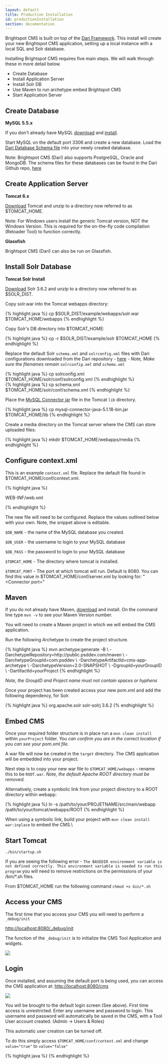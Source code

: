 ```yaml
---
layout: default
title: Production Installation
id: productionInstallation
section: documentation
---
```


<div markdown="1" class="span12">


Brightspot CMS is built on top of the [Dari Framework](http://dariframework.org). This install will create your new Brightspot CMS application, setting up a local instance with a local SQL and Solr database.

Installing Brightspot CMS requires five main steps. We will walk through these in more detail below.

- Create Database
- Install Application Server
- Install Solr DB
- Use Maven to run archetype embed Brightspot CMS
- Start Application Server


## Create Database

**MySQL 5.5.x**

If you don't already have MySQL [download](http://dev.mysql.com/downloads/mysql) and [install](http://dev.mysql.com/doc/refman/5.5/en/installing.html).

Start MySQL on the default port 3306 and create a new database. Load the [Dari Database Schema file](https://github.com/perfectsense/dari/tree/master/etc/mysql) into your newly created database.

Note: Brightspot CMS (Dari) also supports PostgreSQL, Oracle and MongoDB. The schema files for these databases can be found in the Dari Github repo, [here](https://github.com/perfectsense/dari/tree/master/etc)


## Create Application Server

**Tomcat 6.x**

[Download](http://tomcat.apache.org/download-60.cgi) Tomcat and unzip to a directory now referred to as $TOMCAT_HOME. 

Note: For Windows users install the generic Tomcat version, NOT the Windows Version. This is required for the on-the-fly code compilation (Reloader Tool) to function correctly.

**Glassfish**

Brightspot CMS (Dari) can also be run on Glassfish.

## Install Solr Database

**Tomcat Solr Install**

[Download](http://www.apache.org/dyn/closer.cgi/lucene/solr) Solr 3.6.2 and unzip to a directory now referred to as $SOLR_DIST.

Copy solr.war into the Tomcat webapps directory:

<div class="highlight">{% highlight java %}
cp $SOLR_DIST/example/webapps/solr.war $TOMCAT_HOME/webapps
{% endhighlight %}</div>

Copy Solr's DB directory into $TOMCAT_HOME:

<div class="highlight">{% highlight java %}
cp -r $SOLR_DIST/example/solr $TOMCAT_HOME
{% endhighlight %}</div>

Replace the default Solr `schema.xml` and `solrconfig.xml` files with Dari configurations downloaded from the Dari repository - [here](https://github.com/perfectsense/dari/tree/master/etc/solr) - *Note, Make sure the filenames remain `solrconfig.xml` and `schema.xml`*

<div class="highlight">{% highlight java %}
cp solrconfig.xml $TOMCAT_HOME/solr/conf/solrconfig.xml
{% endhighlight %}</div>

<div class="highlight">{% highlight java %}
cp schema.xml $TOMCAT_HOME/solr/conf/schema.xml
{% endhighlight %}</div>

Place the [MySQL Connector jar](http://dev.mysql.com/downloads/connector/j/) file in the Tomcat `lib` directory. 

<div class="highlight">{% highlight java %}
cp mysql-connector-java-5.1.18-bin.jar $TOMCAT_HOME/lib
{% endhighlight %}</div>

Create a media directory on the Tomcat server where the CMS can store uploaded files:

<div class="highlight">{% highlight java %}
mkdir $TOMCAT_HOME/webapps/media
{% endhighlight %}</div>

## Configure context.xml

This is an example `context.xml` file. Replace the default file found in $TOMCAT_HOME/conf/context.xml. 

<div id="input" contenteditable>
<div class="highlight">{% highlight java %}
<?xml version='1.0' encoding='utf-8'?>
<Context allowLinking="true" crossContext="true">

<WatchedResource>WEB-INF/web.xml</WatchedResource>

<!-- CMS Settings -->
<Environment name="cms/tool/isAutoCreateUser" override="true" type="java.lang.Boolean" value="true" />
<Environment name="cms/fe/isJspErrorEmbedded" type="java.lang.Boolean" value="true" override="false" />
	
<!-- Create Production Environment for CMS -->
<!-- <Environment name="PRODUCTION" override="false" type="java.lang.Boolean" value="true" /> -->

<!-- Add authentication for _debug tool -->
<!-- <Environment name="dari/debugRealm" type="java.lang.String" value="DIRECT HOST NAME" override="false" />
<Environment name="dari/debugUsername" type="java.lang.String" value="USERNAME" override="false" />
<Environment name="dari/debugPassword" type="java.lang.String" value="PASSWORD" override="false" /> -->

<Environment name="dari/defaultDatabase" type="java.lang.String" value="$DB_NAME" override="false" />
<Environment name="dari/database/$DB_NAME/class" override="false" type="java.lang.String" value="com.psddev.dari.db.AggregateDatabase" />
<Environment name="dari/database/$DB_NAME/defaultDelegate" override="false" type="java.lang.String" value="sql" />
<Environment name="dari/database/$DB_NAME/delegate/sql/class" override="false" type="java.lang.String" value="com.psddev.dari.db.SqlDatabase" />

<Resource name="dari/database/$DB_NAME/delegate/sql/dataSource" auth="Container" driverClassName="com.mysql.jdbc.Driver" logAbandoned="true" maxActive="100" maxIdle="30" maxWait="10000" type="javax.sql.DataSource" removeAbandoned="true" removeAbandonedTimeout="60" username="$DB_USER" password="$DB_PASS" url="jdbc:mysql://localhost:3306/$DB_NAME" testOnBorrow="true" validationQuery="SELECT 1"/>

<Environment name="solr/home" override="false" type="java.lang.String" value="$TOMCAT_HOME/solr" />
<Environment name="dari/database/$DB_NAME/delegate/solr/groups" override="false" type="java.lang.String" value="-* +cms.content.searchable" />
<Environment name="dari/database/$DB_NAME/delegate/solr/class" override="false" type="java.lang.String" value="com.psddev.dari.db.SolrDatabase" />
<Environment name="dari/database/$DB_NAME/delegate/solr/serverUrl" override="false" type="java.lang.String" value="http://localhost:$TOMCAT_PORT/solr" />

<Environment name="dari/defaultStorage" type="java.lang.String" value="local" override="false" />
<Environment name="dari/storage/local/class" override="false" type="java.lang.String" value="com.psddev.dari.util.LocalStorageItem" />
<Environment name="dari/storage/local/rootPath" override="false" type="java.lang.String" value="$TOMCAT_HOME/webapps/media" />
<Environment name="dari/storage/local/baseUrl" override="false" type="java.lang.String" value="http://localhost:$TOMCAT_PORT/media" />

<Environment name="cookieSecret" type="java.lang.String" value="Deem2oenoot1Ree5veinu8" override="true" />

</Context>
{% endhighlight %}</div></div>

The new file will need to be configured. Replace the values outlined below with your own. Note, the snippet above is editable.

`$DB_NAME` - the name of the MySQL database you created.

`$DB_USER` - the username to login to your MySQL database

`$DB_PASS` - the password to login to your MySQL database

`$TOMCAT_HOME` - The directory where tomcat is installed.

`$TOMCAT_PORT` - The port at which tomcat will run. Default is 8080. You can find this value in $TOMCAT_HOME/conf/server.xml by looking for: "&lt;Connector port="

    
## Maven

If you do not already have Maven, [download](http://maven.apache.org/download.html) and install. On the command line type `mvn -v` to see your Maven Version number.

You will need to create a Maven project in which we will embed the CMS application. 

Run the following Archetype to create the project structure.

<div class="highlight">{% highlight java %}
mvn archetype:generate -B \
   -DarchetypeRepository=http://public.psddev.com/maven \
   -DarchetypeGroupId=com.psddev \
   -DarchetypeArtifactId=cms-app-archetype \
   -DarchetypeVersion=2.0-SNAPSHOT \
   -DgroupId=yourGroupID \
   -DartifactId=yourProject
{% endhighlight %}</div> 
    	
*Note, the GroupID and Project name must not contain spaces or hyphens*

Once your project has been created access your new pom.xml and add the following dependency, for Solr.

<div class="highlight">{% highlight java %}
<dependency>
    <groupId>org.apache.solr</groupId>
    <artifactId>solr-solrj</artifactId>
    <version>3.6.2</version>
</dependency>
{% endhighlight %}</div>

## Embed CMS

Once your required folder structure is in place run a `mvn clean install` within  `yourProject` folder. *You can confirm you are in the correct location if you can see your pom.xml file.*

A war file will now be created in the `target` directory. The CMS application will be embedded into your project.

Next step is to copy your new war file to `$TOMCAT_HOME/webapps` - rename this to be `ROOT.war`. *Note, the default Apache ROOT directory must be removed.*

Alternatively, create a symbolic link from your project directory to a ROOT directory within webapp:

<div class="highlight">{% highlight java %}
ln -s /path/to/your/PROJETNAME/src/main/webapp /path/to/your/tomcat/webapps/ROOT
{% endhighlight %}</div>

When using a symbolic link, build your project with `mvn clean install war:inplace` to embed the CMS.\

## Start Tomcat

`./bin/startup.sh`

If you are seeing the following error - `The BASEDIR environment variable is not defined correctly. This environment variable is needed to run this program` you will need to remove restrictions on the permissions of your /bin/*.sh files.

From $TOMCAT_HOME run the following command `chmod +x bin/*.sh`


## Access your CMS

The first time that you access your CMS you will need to perform a `_debug/init`

<http://localhost:8080/_debug/init>

The function of the `_debug/init` is to initialize the CMS Tool Application and widgets.

<img src="http://docs.brightspot.s3.amazonaws.com/init.png"/>

## Login

Once installed, and assuming the default port is being used, you can access the CMS application at: <http://localhost:8080/cms>

![](http://docs.brightspot.s3.amazonaws.com/login.png)

You will be brought to the default login screen (See above). First time access is unrestricted. Enter any username and password to login. This username and password will automatically be saved in the CMS, with a Tool User account created. (Admin -> Users & Roles)

This automatic user creation can be turned off. 

To do this simply access `$TOMCAT_HOME/conf/context.xml` and change `value="true"` to `value="false"`

<div class="highlight">{% highlight java %}
<Environment name="cms/tool/isAutoCreateUser" override="false" type="java.lang.Boolean" value="false" />
{% endhighlight %}</div>